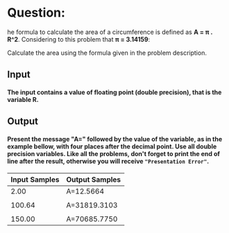 # Question:

he formula to calculate the area of a circumference is defined as **A = π . R^2**. Considering to this problem that **π = 3.14159**:

Calculate the area using the formula given in the problem description.

## Input

#### The input contains a value of floating point (double precision), that is the variable **R**.

## Output

#### Present the message **"A="** followed by the value of the variable, as in the example bellow, with four places after the decimal point. Use all double precision variables. Like all the problems, don't forget to print the end of line after the result, otherwise you will receive `"Presentation Error"`.

| Input Samples | Output Samples |
| ------------- | -------------- |
| 2.00          | A=12.5664      |
|               |                |
| 100.64        | A=31819.3103   |
|               |                |
| 150.00        | A=70685.7750   |
